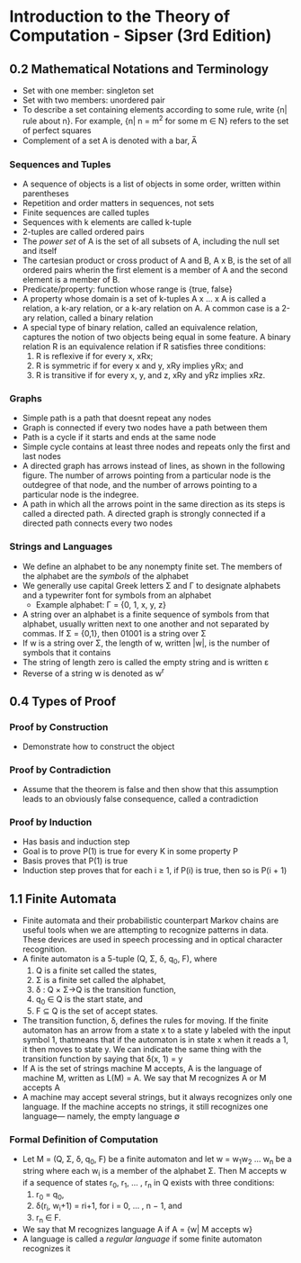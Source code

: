 # Introduction to the Theory of Computation - Sipser (3rd Edition)
## 0.2 Mathematical Notations and Terminology
* Set with one member: singleton set
* Set with two members: unordered pair
* To describe a set containing elements according to some rule, write {n| rule about n}. For example, {n| n = m<sup>2</sup> for some m ∈ N} refers to the set of perfect squares
* Complement of a set A is denoted with a bar, A̅
### Sequences and Tuples
* A sequence of objects is a list of objects in some order, written within parentheses
* Repetition and order matters in sequences, not sets
* Finite sequences are called tuples
* Sequences with k elements are called k-tuple
* 2-tuples are called ordered pairs
* The *power set* of A is the set of all subsets of A, including the null set and itself
* The cartesian product or cross product of A and B, A x B, is the set of all ordered pairs wherin the first element is a member of A and the second element is a member of B.
* Predicate/property: function whose range is {true, false}
* A property whose domain is a set of k-tuples A x ... x A is called a relation, a k-ary relation, or a k-ary relation on A. A common case is a 2-ary relation, called a binary relation
* A special type of binary relation, called an equivalence relation, captures the notion of two objects being equal in some feature. A binary relation R is an equivalence relation if R satisfies three conditions:
  1. R is reflexive if for every x, xRx;
  2. R is symmetric if for every x and y, xRy implies yRx; and
  3. R is transitive if for every x, y, and z, xRy and yRz implies xRz.
### Graphs
* Simple path is a path that doesnt repeat any nodes
* Graph is connected if every two nodes have a path between them
* Path is a cycle if it starts and ends at the same node
* Simple cycle contains at least three nodes and repeats only the first and last nodes
* A directed graph has arrows instead of lines, as shown in the following figure. The number of arrows pointing from a particular node is the outdegree of that node, and the number of arrows pointing to a particular node is the indegree.
* A path in which all the arrows point in the same direction as its steps is called a directed path. A directed graph is strongly connected if a directed path connects every two nodes
### Strings and Languages
* We define an alphabet to be any nonempty finite set. The members of the alphabet are the *symbols* of the alphabet
* We generally use capital Greek letters Σ and Γ to designate alphabets and a typewriter font for symbols from an alphabet
  * Example alphabet: Γ = {0, 1, x, y, z}
* A string over an alphabet is a finite sequence of symbols from that alphabet, usually written next to one another and not separated by commas. If Σ = {0,1}, then 01001 is a string over Σ
* If w is a string over Σ, the length of w, written |w|, is the number of symbols that it contains
* The string of length zero is called the empty string and is written ε
* Reverse of a string w is denoted as w<sup>r</sup>
## 0.4 Types of Proof
### Proof by Construction
* Demonstrate how to construct the object
### Proof by Contradiction
* Assume that the theorem is false and then show that this assumption leads to an obviously false consequence, called a contradiction
### Proof by Induction
* Has basis and induction step
* Goal is to prove P(1) is true for every K in some property P
* Basis proves that P(1) is true
* Induction step proves that for each i ≥ 1, if P(i) is true, then so is P(i + 1)
## 1.1 Finite Automata
* Finite automata and their probabilistic counterpart Markov chains are useful tools when we are attempting to recognize patterns in data. These devices are used in speech processing and in optical character recognition.
* A finite automaton is a 5-tuple (Q, Σ, δ, q<sub>0</sub>, F), where
   1. Q is a finite set called the states,
   2. Σ is a finite set called the alphabet,
   3. δ : Q × Σ→Q is the transition function,
   4. q<sub>0</sub> ∈ Q is the start state, and
   5. F ⊆ Q is the set of accept states.
* The transition function, δ, defines the rules for moving. If the finite automaton has an arrow from a state x to a state y labeled with the input symbol 1, thatmeans that if the automaton is in state x when it reads a 1, it then moves to state y. We can indicate the same thing with the transition function by saying that δ(x, 1) = y
* If A is the set of strings machine M accepts, A is the language of machine M, written as L(M) = A. We say that M recognizes A or M accepts A
* A machine may accept several strings, but it always recognizes only one language. If the machine accepts no strings, it still recognizes one language— namely, the empty language ∅
### Formal Definition of Computation
* Let M = (Q, Σ, δ, q<sub>0</sub>, F) be a finite automaton and let w = w<sub>1</sub>w<sub>2</sub> ... w<sub>n</sub> be a string where each w<sub>i</sub> is a member of the alphabet Σ. Then M accepts w if a sequence of states r<sub>0</sub>, r<sub>1</sub>, ... , r<sub>n</sub> in Q exists with three conditions:
  1. r<sub>0</sub> = q<sub>0</sub>,
  2. δ(r<sub>i</sub>, w<sub>i</sub>+1) = ri+1, for i = 0, ... , n − 1, and
  3. r<sub>n</sub> ∈ F.
* We say that M recognizes language A if A = {w| M accepts w}
* A language is called a *regular language* if some finite automaton recognizes it

